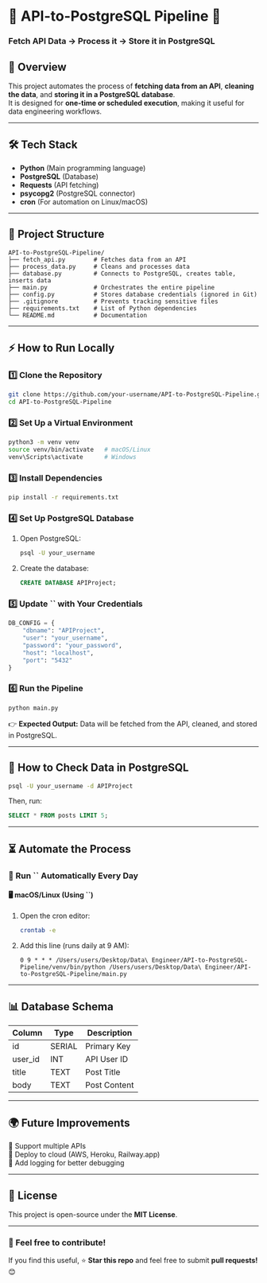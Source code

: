 # 📱 API-to-PostgreSQL Pipeline 🚀

### **Fetch API Data → Process it → Store it in PostgreSQL**

## **📌 Overview**

This project automates the process of **fetching data from an API**, **cleaning the data**, and **storing it in a PostgreSQL database**.\
It is designed for **one-time or scheduled execution**, making it useful for data engineering workflows.

---

## **🛠️ Tech Stack**

- **Python** (Main programming language)
- **PostgreSQL** (Database)
- **Requests** (API fetching)
- **psycopg2** (PostgreSQL connector)
- **cron** (For automation on Linux/macOS)

---

## **📂 Project Structure**

```
API-to-PostgreSQL-Pipeline/
├── fetch_api.py        # Fetches data from an API
├── process_data.py     # Cleans and processes data
├── database.py         # Connects to PostgreSQL, creates table, inserts data
├── main.py             # Orchestrates the entire pipeline
├── config.py           # Stores database credentials (ignored in Git)
├── .gitignore          # Prevents tracking sensitive files
├── requirements.txt    # List of Python dependencies
└── README.md           # Documentation
```

---

## **⚡ How to Run Locally**

### **1️⃣ Clone the Repository**

```bash
git clone https://github.com/your-username/API-to-PostgreSQL-Pipeline.git
cd API-to-PostgreSQL-Pipeline
```

### **2️⃣ Set Up a Virtual Environment**

```bash
python3 -m venv venv
source venv/bin/activate   # macOS/Linux
venv\Scripts\activate      # Windows
```

### **3️⃣ Install Dependencies**

```bash
pip install -r requirements.txt
```

### **4️⃣ Set Up PostgreSQL Database**

1. Open PostgreSQL:
   ```bash
   psql -U your_username
   ```
2. Create the database:
   ```sql
   CREATE DATABASE APIProject;
   ```

### **5️⃣ Update **``** with Your Credentials**

```python
DB_CONFIG = {
    "dbname": "APIProject",
    "user": "your_username",
    "password": "your_password",
    "host": "localhost",
    "port": "5432"
}
```

### **6️⃣ Run the Pipeline**

```bash
python main.py
```

👉 **Expected Output:** Data will be fetched from the API, cleaned, and stored in PostgreSQL.

---

## **🔦 How to Check Data in PostgreSQL**

```bash
psql -U your_username -d APIProject
```

Then, run:

```sql
SELECT * FROM posts LIMIT 5;
```

---

## **⏳ Automate the Process**

### **🔄 Run **``** Automatically Every Day**

#### **🖥️ macOS/Linux (Using **``**)**

1. Open the cron editor:
   ```bash
   crontab -e
   ```
2. Add this line (runs daily at 9 AM):
   ```
   0 9 * * * /Users/users/Desktop/Data\ Engineer/API-to-PostgreSQL-Pipeline/venv/bin/python /Users/users/Desktop/Data\ Engineer/API-to-PostgreSQL-Pipeline/main.py
   ```

---

## **📊 Database Schema**

| Column   | Type   | Description  |
| -------- | ------ | ------------ |
| id       | SERIAL | Primary Key  |
| user\_id | INT    | API User ID  |
| title    | TEXT   | Post Title   |
| body     | TEXT   | Post Content |

---

## **🌍 Future Improvements**

🔹 Support multiple APIs\
🔹 Deploy to cloud (AWS, Heroku, Railway.app)\
🔹 Add logging for better debugging

---

## **📝 License**

This project is open-source under the **MIT License**.

---

### **🚀 Feel free to contribute!**

If you find this useful, ⭐ **Star this repo** and feel free to submit **pull requests!** 😊

